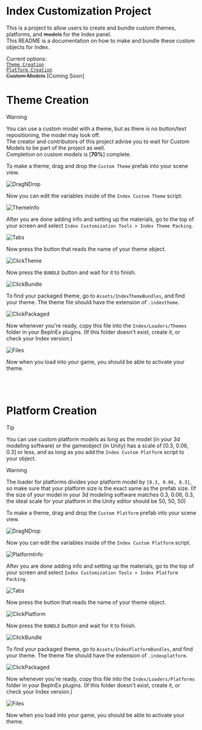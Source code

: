 # Index Customization Project

This is a project to allow users to create and bundle custom themes, platforms, and ~~models~~ for the Index panel. <br/>
This README is a documentation on how to make and bundle these custom objects for Index.

Current options: <br/>
[`Theme Creation`](#Theme-Creation) <br/>
[`Platform Creation`](#Platform-Creation) <br/>
~~Custom Models~~ [Coming Soon] <br/>

# Theme Creation

> [!WARNING]  
> You can use a custom model with a theme, but as there is no button/text repositioning, the model may look off. <br/>
> The creator and contributors of this project advise you to wait for Custom Models to be part of the project as well. <br/>
> Completion on custom models is [**70%**] complete.

To make a theme, drag and drop the `Custom Theme` prefab into your scene view. <br/>

![DragNDrop](https://github.com/user-attachments/assets/d597ba6d-9ae8-4a33-840b-442a1f605ce4) <br/>


Now you can edit the variables inside of the `Index Custom Theme` script. <br/>

![ThemeInfo](https://github.com/user-attachments/assets/2de37424-8a57-4e07-bfc8-96cb18d54b85) <br/>


After you are done adding info and setting up the materials, go to the top of your screen and select `Index Customization Tools > Index Theme Packing`. <br/>

![Tabs](https://github.com/user-attachments/assets/b812f7aa-a316-4d29-ad37-d32523c76785) <br/>


Now press the button that reads the name of your theme object. <br/>

![ClickTheme](https://github.com/user-attachments/assets/b7293409-f323-43ba-9f68-200102c7ac68) <br/>


Now press the `BUNDLE` button and wait for it to finish. <br/>

![ClickBundle](https://github.com/user-attachments/assets/2818b1e0-c24a-466d-bf37-ff52541f273b) <br/>


To find your packaged theme, go to `Assets/IndexThemeBundles`, and find your theme. The theme file should have the extension of `.indextheme`. <br/>

![ClickPackaged](https://github.com/user-attachments/assets/49100fd6-38af-480d-b5a6-b8036fd3d2f0) <br/>


Now whenever you're ready, copy this file into the `Index/Loaders/Themes` folder in your BepInEx plugins. (If this folder doesn't exist, create it, or check your Index version.) <br/>

![Files](https://github.com/user-attachments/assets/b1e72c84-83c1-4c46-a425-0dcf7d594305) <br/>


Now when you load into your game, you should be able to activate your theme.

<br/>
<br/>

# Platform Creation

> [!TIP]
> You can use custom platform models as long as the model (in your 3d modeling software) or the gameobject (in Unity) has a scale of [0.3, 0.06, 0.3] or less, and as long as you add the `Index Custom Platform` script to your object.

> [!WARNING]
> The loader for platforms divides your platform model by `[0.3, 0.06, 0.3]`, so make sure that your platform size is the exact same as the prefab size. (If the size of your model in your 3d modeling software matches 0.3, 0.06, 0.3, the ideal scale for your platform in the Unity editor should be 50, 50, 50)

To make a theme, drag and drop the `Custom Platform` prefab into your scene view. <br/>

![DragNDrop](https://github.com/user-attachments/assets/49b70725-695e-49f7-aa89-27ae3f2d0886) <br/>


Now you can edit the variables inside of the `Index Custom Platform` script. <br/>

![PlatformInfo](https://github.com/user-attachments/assets/bcd7bac9-0c98-4045-b2ef-ebc048739945) <br/>


After you are done adding info and setting up the materials, go to the top of your screen and select `Index Customization Tools > Index Platform Packing`. <br/>

![Tabs](https://github.com/user-attachments/assets/9404dcb1-04b7-4f03-9f14-c1141744a96b) <br/>


Now press the button that reads the name of your theme object. <br/>

![ClickPlatform](https://github.com/user-attachments/assets/38eeb8e5-a8fe-40da-b0ef-0081a75c2bb1) <br/>


Now press the `BUNDLE` button and wait for it to finish. <br/>

![ClickBundle](https://github.com/user-attachments/assets/4099b4e1-336a-47d7-8818-4f57968d8ff0) <br/>


To find your packaged theme, go to `Assets/IndexPlatformBundles`, and find your theme. The theme file should have the extension of `.indexplatform`. <br/>

![ClickPackaged](https://github.com/user-attachments/assets/60cbd9fc-c14e-45d0-90aa-93ee906b5c02) <br/>


Now whenever you're ready, copy this file into the `Index/Loaders/Platforms` folder in your BepInEx plugins. (If this folder doesn't exist, create it, or check your Index version.) <br/>

![Files](https://github.com/user-attachments/assets/1799ce67-80ad-4e65-af08-510dae512e09) <br/>


Now when you load into your game, you should be able to activate your theme.
